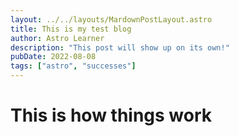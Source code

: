 ```yaml
---
layout: ../../layouts/MardownPostLayout.astro
title: This is my test blog
author: Astro Learner
description: "This post will show up on its own!"
pubDate: 2022-08-08
tags: ["astro", "successes"]
---
```


# This is how things work
